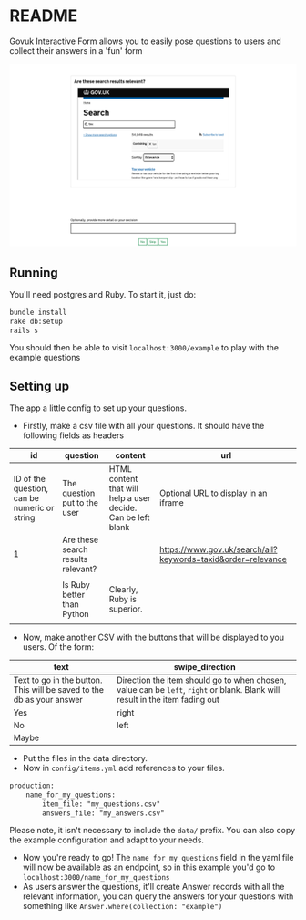 # README

Govuk Interactive Form allows you to easily pose questions to users and collect their answers in a 'fun' form

![screenshot](docs/screenshot.png)


## Running

You'll need postgres and Ruby. To start it, just do:
```
bundle install
rake db:setup
rails s
```
You should then be able to visit `localhost:3000/example` to play with the example questions




## Setting up

The app a little config to set up your questions. 

* Firstly, make a csv file with all your questions. It should have the following fields as headers


| id                                           | question                           | content                                                      | url                                                          |
|----------------------------------------------|------------------------------------|--------------------------------------------------------------|--------------------------------------------------------------|
| ID of the question, can be numeric or string | The question put to the user       | HTML content that will help a user decide. Can be left blank | Optional URL to display in an iframe                         |
| 1                                            | Are these search results relevant? |                                                              | https://www.gov.uk/search/all?keywords=taxid&order=relevance |
|                                              | Is Ruby better than Python         | <p>Clearly, Ruby is superior.</p>                            |                                                              |

* Now, make another CSV with the buttons that will be displayed to you users. Of the form:

| text                                                                  | swipe_direction                                                                                                              |
|-----------------------------------------------------------------------|------------------------------------------------------------------------------------------------------------------------------|
| Text to go in the button. This will be saved to the db as your answer | Direction the item should go to when chosen, value can be `left`, `right` or blank. Blank will result in the item fading out |
| Yes                                                                   | right                                                                                                                        |
| No                                                                    | left                                                                                                                         |
| Maybe                                                                 |                                                                                                                              |

* Put the files in the data directory.
* Now in `config/items.yml` add references to your files.
```
production:
    name_for_my_questions:
        item_file: "my_questions.csv"
        answers_file: "my_answers.csv"
```

Please note, it isn't necessary to include the `data/` prefix. You can also copy the example configuration and adapt to your needs.

* Now you're ready to go! The `name_for_my_questions` field in the yaml file will now be available as an endpoint, so in this example you'd go to `localhost:3000/name_for_my_questions`
* As users answer the questions, it'll create Answer records with all the relevant information, you can query the answers for your questions with something like `Answer.where(collection: "example")` 
